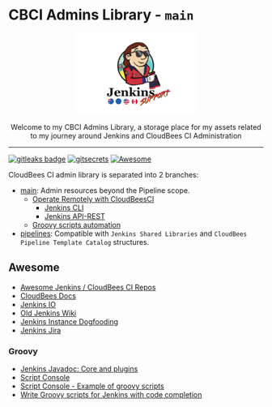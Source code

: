 # CBCI Admins Library - `main`

<p align="center">
  <img alt="terraform-icon" src="img/baywatch/Jenkins_Support_Baywatch_flags.png" height="160" />
  <p align="center">Welcome to my CBCI Admins Library, a storage place for my assets related to my journey around Jenkins and CloudBees CI Administration</p>
</p>

---

[![gitleaks badge](https://img.shields.io/badge/protected%20by-gitleaks-blue)](https://github.com/zricethezav/gitleaks#pre-commit) [![gitsecrets](https://img.shields.io/badge/protected%20by-gitsecrets-blue)](https://github.com/awslabs/git-secrets) [![Awesome](https://cdn.rawgit.com/sindresorhus/awesome/d7305f38d29fed78fa85652e3a63e154dd8e8829/media/badge.svg)](#awesome)

CloudBees CI admin library is separated into 2 branches:

- [main](https://github.com/carlosrodlop/cbci.jenkins-libs/tree/main): Admin resources beyond the Pipeline scope.
  - [Operate Remotely with CloudBeesCI](remote)
    - [Jenkins CLI](remote/cli)
    - [Jenkins API-REST](remote/rest-api)
  - [Groovy scripts automation](src/script)
- [pipelines](https://github.com/carlosrodlop/cbci.jenkins-libs/tree/pipelines): Compatible with `Jenkins Shared Libraries` and `CloudBees Pipeline Template Catalog` structures.

## Awesome

- [Awesome Jenkins / CloudBees CI Repos](https://github.com/stars/carlosrodlop/lists/jenkins-cloudbees-ci)
- [CloudBees Docs](https://aws.amazon.com/)
- [Jenkins IO](https://www.jenkins.io/)
- [Old Jenkins Wiki](https://wiki.jenkins-ci.org/)
- [Jenkins Instance Dogfooding](https://ci.jenkins.io/)
- [Jenkins Jira](https://issues.jenkins.io/secure/Dashboard.jspa)

### Groovy

- [Jenkins Javadoc: Core and plugins](https://javadoc.jenkins.io/)
- [Script Console](https://www.jenkins.io/doc/book/managing/script-console/)
- [Script Console - Example of groovy scripts](https://www.jenkins.io/doc/book/managing/script-console/#example-groovy-scripts)
- [Write Groovy scripts for Jenkins with code completion](https://www.mdoninger.de/2011/11/07/write-groovy-scripts-for-jenkins-with-code-completion.html)
